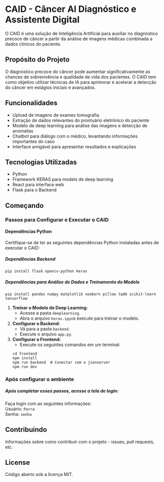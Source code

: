 <!DOCTYPE html>
<html lang="pt-br">

<head>
  <meta charset="UTF-8">
  <meta name="viewport" content="width=device-width, initial-scale=1.0">
</head>

<body>

  <h1>CAID - Câncer AI Diagnóstico e Assistente Digital</h1>

  <p>O CAID é uma solução de Inteligência Artificial para auxiliar no diagnóstico precoce de câncer a partir da análise de imagens médicas combinada a dados clínicos do paciente.</p>

  <h2>Propósito do Projeto</h2>

  <p>O diagnóstico precoce do câncer pode aumentar significativamente as chances de sobrevivência e qualidade de vida dos pacientes. O CAID tem como objetivo utilizar técnicas de IA para aprimorar e acelerar a detecção do câncer em estágios iniciais e avançados.</p>

  <h2>Funcionalidades</h2>

  <ul>
    <li>Upload de imagens de exames tomografia</li>
    <li>Extração de dados relevantes do prontuário eletrônico do paciente</li>
    <li>Modelo de deep learning para análise das imagens e detecção de anomalias</li>
    <li>Chatbot para diálogo com o médico, levantando informações importantes do caso</li>
    <li>Interface amigável para apresentar resultados e explicações</li>
  </ul>

  <h2>Tecnologias Utilizadas</h2>

  <ul>
    <li>Python</li>
    <li>Framework KERAS para models de deep learning</li>
    <li>React para interface web</li>
    <li>Flask para o Backend</li>
  </ul>

  <h2>Começando</h2>

  <h3>Passos para Configurar e Executar o CAID</h3>

  <h4>Dependências Python</h4>

  <p>Certifique-se de ter as seguintes dependências Python instaladas antes de executar o CAID:</p>

  <h5>Dependências Backend</h5>

<pre><code>pip install flask opencv-python keras</code></pre>

<h5>Dependências para Análise de Dados e Treinamento do Modelo</h5>

<pre><code>pip install pandas numpy matplotlib seaborn pillow tqdm scikit-learn tensorflow</code></pre>


<ol>
  <li><strong>Treinar o Modelo de Deep Learning:</strong>
    <ul>
      <li>Acesse a pasta <code>deeplearning</code>.</li>
      <li>Abra o arquivo <code>keras.ipynb</code> execute para treinar o modelo.</li>
    </ul>
  </li>
  <li><strong>Configurar o Backend:</strong>
    <ul>
      <li>Vá para a pasta <code>backend</code>.</li>
      <li>Execute o arquivo <code>app.py</code>.</li>
    </ul>
  </li>
  <li><strong>Configurar o Frontend:</strong>
    <ul>
      <li>Execute os seguintes comandos em um terminal:</li>
    </ul>
    <pre><code>cd frontend
npm install
npm run backend  # Conectar com o jsonserver
npm run dev</code></pre>
  </li>
</ol>

  <h3>Após configurar o ambiente</h3>
  <h5>Após completar esses passos, acesse a tela de login:</h5>

<p>Faça login com as seguintes informações:<br>
Usuário: <code>Parra</code><br>
Senha: <code>senha</code></p>


  <h2>Contribuindo</h2>

  <p>Informações sobre como contribuir com o projeto - issues, pull requests, etc.</p>

  <h2>License</h2>

  <p>Código aberto sob a licença MIT.</p>

</body>

</html>
